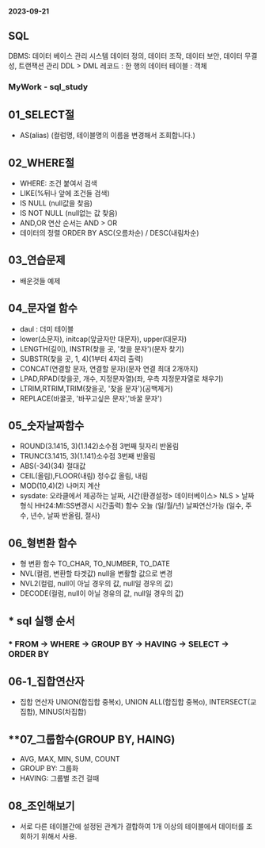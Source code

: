 #### **2023-09-21**
## **SQL**
DBMS: 데이터 베이스 관리 시스템
데이터 정의, 데이터 조작, 데이터 보안, 데이터 무결성, 트랜잭션 관리
DDL > DML
레코드 : 한 행의 데이터
테이블 : 객체

### **MyWork - sql_study**
## **01_SELECT절**
* AS(alias) (컬럼명, 테이블명의 이름을 변경해서 조회합니다.)

## **02_WHERE절**
* WHERE: 조건 붙여서 검색
* LIKE(%뒤나 앞에 조건들 검색)
* IS NULL (null값을 찾음)
* IS NOT NULL (null없는 값 찾음)
* AND,OR 연산 순서는 AND > OR
* 데이터의 정렬 ORDER BY ASC(오름차순) / DESC(내림차순)

## **03_연습문제**
* 배운것들 예제

## **04_문자열 함수**
* daul : 더미 테이블
* lower(소문자), initcap(앞글자만 대문자), upper(대문자)
* LENGTH(길이), INSTR(찾을 곳, '찾을 문자')(문자 찾기)
* SUBSTR(찾을 곳, 1, 4)(1부터 4자리 출력)
* CONCAT(연결할 문자, 연결할 문자)(문자 연결 최대 2개까지)
* LPAD,RPAD(찾을곳, 개수, 지정문자열)(좌, 우측 지정문자열로 채우기)
* LTRIM,RTRIM,TRIM(찾을곳, '찾을 문자')(공백제거)
* REPLACE(바꿀곳, '바꾸고싶은 문자','바꿀 문자')

## **05_숫자날짜함수**
* ROUND(3.1415, 3)(1.142)소수점 3번째 뒷자리 반올림
* TRUNC(3.1415, 3)(1.141)소수점 3번째 반올림
* ABS(-34)(34) 절대값
* CEIL(올림),FLOOR(내림) 정수값 올림, 내림
* MOD(10,4)(2) 나머지 계산
* sysdate: 오라클에서 제공하는 날짜, 시간(환경설정> 데이터베이스> NLS > 날짜형식 HH24:MI:SS변경시 시간출력) 함수 오늘 (일/월/년) 날짜연산가능
(일수, 주수, 년수, 날짜 반올림, 절사)

## **06_형변환 함수**
* 형 변환 함수 TO_CHAR, TO_NUMBER, TO_DATE
* NVL(컬럼, 변환할 타겟값) null을 변활할 값으로 변경
* NVL2(컬럼, null이 아닐 경우의 값, null일 경우의 값)
* DECODE(컬럼, null이 아닐 경유의 값, null일 경우의 값)

## * sql 실행 순서
### * FROM -> WHERE -> GROUP BY -> HAVING -> SELECT -> ORDER BY

## **06-1_집합연산자**
* 집합 연산자 UNION(합집합 중복x), UNION ALL(합집합 중복o), INTERSECT(교집합), MINUS(차집합)

## **07_그룹함수(GROUP BY, HAING)
* AVG, MAX, MIN, SUM, COUNT
* GROUP BY: 그룹화
* HAVING: 그룹별 조건 걸때

## **08_조인해보기**
* 서로 다른 테이블간에 설정된 관계가 결합하여 1개 이상의 테이블에서 데이터를 조회하기 위해서 사용.
